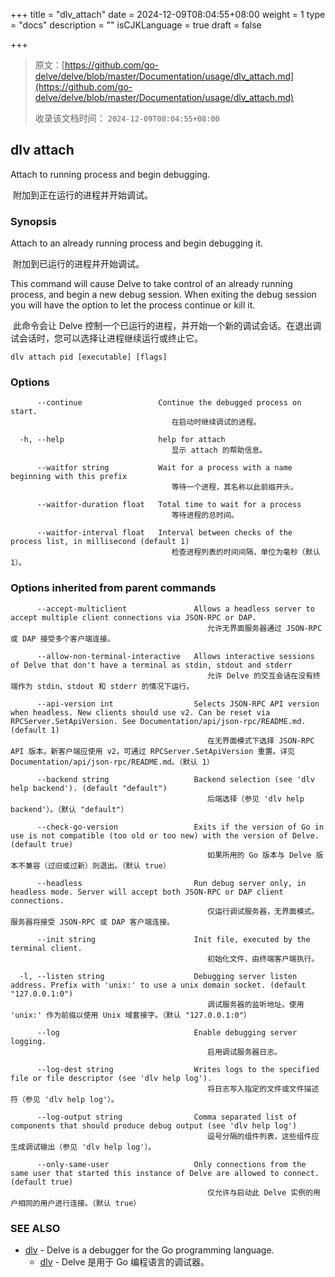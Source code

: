 +++
title = "dlv_attach"
date = 2024-12-09T08:04:55+08:00
weight = 1
type = "docs"
description = ""
isCJKLanguage = true
draft = false

+++

> 原文：[https://github.com/go-delve/delve/blob/master/Documentation/usage/dlv_attach.md](https://github.com/go-delve/delve/blob/master/Documentation/usage/dlv_attach.md)
>
> 收录该文档时间： `2024-12-09T08:04:55+08:00`

## dlv attach



Attach to running process and begin debugging.

​	附加到正在运行的进程并开始调试。

### Synopsis



Attach to an already running process and begin debugging it.

​	附加到已运行的进程并开始调试。

This command will cause Delve to take control of an already running process, and begin a new debug session. When exiting the debug session you will have the option to let the process continue or kill it.

​	此命令会让 Delve 控制一个已运行的进程，并开始一个新的调试会话。在退出调试会话时，您可以选择让进程继续运行或终止它。

```
dlv attach pid [executable] [flags]
```



### Options



```
      --continue                 Continue the debugged process on start.
      								在启动时继续调试的进程。
      								
  -h, --help                     help for attach
  									显示 attach 的帮助信息。
  									
      --waitfor string           Wait for a process with a name beginning with this prefix
      								等待一个进程，其名称以此前缀开头。
      								
      --waitfor-duration float   Total time to wait for a process
      								等待进程的总时间。
      								
      --waitfor-interval float   Interval between checks of the process list, in millisecond (default 1)
      								检查进程列表的时间间隔，单位为毫秒（默认 1）。
```



### Options inherited from parent commands



```
      --accept-multiclient               Allows a headless server to accept multiple client connections via JSON-RPC or DAP.
      										允许无界面服务器通过 JSON-RPC 或 DAP 接受多个客户端连接。
      										
      --allow-non-terminal-interactive   Allows interactive sessions of Delve that don't have a terminal as stdin, stdout and stderr
      										允许 Delve 的交互会话在没有终端作为 stdin、stdout 和 stderr 的情况下运行。
      										
      --api-version int                  Selects JSON-RPC API version when headless. New clients should use v2. Can be reset via RPCServer.SetApiVersion. See Documentation/api/json-rpc/README.md. (default 1)
      										在无界面模式下选择 JSON-RPC API 版本。新客户端应使用 v2，可通过 RPCServer.SetApiVersion 重置。详见 Documentation/api/json-rpc/README.md。（默认 1）
      										
      --backend string                   Backend selection (see 'dlv help backend'). (default "default")
      										后端选择（参见 'dlv help backend'）。（默认 "default"）
      										
      --check-go-version                 Exits if the version of Go in use is not compatible (too old or too new) with the version of Delve. (default true)
      										如果所用的 Go 版本与 Delve 版本不兼容（过旧或过新）则退出。（默认 true）
      
      --headless                         Run debug server only, in headless mode. Server will accept both JSON-RPC or DAP client connections.
      										仅运行调试服务器，无界面模式。服务器将接受 JSON-RPC 或 DAP 客户端连接。
      										
      --init string                      Init file, executed by the terminal client.
      										初始化文件，由终端客户端执行。
      										
  -l, --listen string                    Debugging server listen address. Prefix with 'unix:' to use a unix domain socket. (default "127.0.0.1:0")
  											调试服务器的监听地址。使用 'unix:' 作为前缀以使用 Unix 域套接字。（默认 "127.0.0.1:0"）
  											
      --log                              Enable debugging server logging.
      										启用调试服务器日志。
      										
      --log-dest string                  Writes logs to the specified file or file descriptor (see 'dlv help log').
      										将日志写入指定的文件或文件描述符（参见 'dlv help log'）。
      										
      --log-output string                Comma separated list of components that should produce debug output (see 'dlv help log')
      										逗号分隔的组件列表，这些组件应生成调试输出（参见 'dlv help log'）。
      										
      --only-same-user                   Only connections from the same user that started this instance of Delve are allowed to connect. (default true)
      										仅允许与启动此 Delve 实例的用户相同的用户进行连接。（默认 true）
```



### SEE ALSO



- [dlv](https://github.com/go-delve/delve/blob/master/Documentation/usage/dlv.md) - Delve is a debugger for the Go programming language.
  - [dlv](https://github.com/go-delve/delve/blob/master/Documentation/usage/dlv.md) - Delve 是用于 Go 编程语言的调试器。
